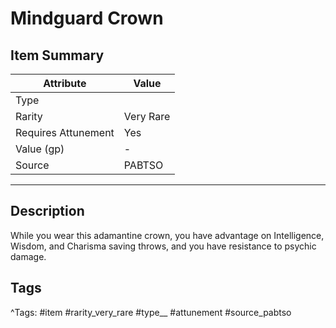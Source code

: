 # Mindguard Crown

## Item Summary

| Attribute            | Value                        |
|----------------------|------------------------------|
| Type                 |   |
| Rarity               | Very Rare             |
| Requires Attunement  | Yes                |
| Value (gp)           | -    |
| Source               | PABTSO |

---

## Description

While you wear this adamantine crown, you have advantage on Intelligence, Wisdom, and Charisma saving throws, and you have resistance to psychic damage.

## Tags

^Tags: #item #rarity_very_rare #type__ #attunement #source_pabtso